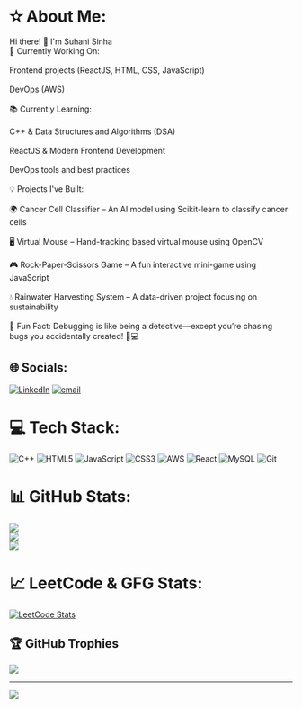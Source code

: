 # ✫ About Me:
Hi there! 👋 I'm Suhani Sinha<br>🚀 Currently Working On:<br><br>Frontend projects (ReactJS, HTML, CSS, JavaScript)<br><br>DevOps (AWS)<br><br>📚 Currently Learning:<br><br>C++ & Data Structures and Algorithms (DSA)<br><br>ReactJS & Modern Frontend Development<br><br>DevOps tools and best practices<br><br>💡 Projects I've Built:<br><br>🌍 Cancer Cell Classifier – An AI model using Scikit-learn to classify cancer cells<br><br>🖥️ Virtual Mouse – Hand-tracking based virtual mouse using OpenCV<br><br>🎮 Rock-Paper-Scissors Game – A fun interactive mini-game using JavaScript<br><br>💧 Rainwater Harvesting System – A data-driven project focusing on sustainability<br><br>🌱 Fun Fact: Debugging is like being a detective—except you’re chasing bugs you accidentally created! 📝💻

## 🌐 Socials:
[![LinkedIn](https://img.shields.io/badge/LinkedIn-%230077B5.svg?logo=linkedin&logoColor=white)](https://www.linkedin.com/in/suhani-sinha-522544251/) [![email](https://img.shields.io/badge/Email-D14836?logo=gmail&logoColor=white)](mailto:suhanisinha405@gmail.com) 

# 💻 Tech Stack:
![C++](https://img.shields.io/badge/c++-%2300599C.svg?style=for-the-badge&logo=c%2B%2B&logoColor=white) ![HTML5](https://img.shields.io/badge/html5-%23E34F26.svg?style=for-the-badge&logo=html5&logoColor=white) ![JavaScript](https://img.shields.io/badge/javascript-%23323330.svg?style=for-the-badge&logo=javascript&logoColor=%23F7DF1E) ![CSS3](https://img.shields.io/badge/css3-%231572B6.svg?style=for-the-badge&logo=css3&logoColor=white) ![AWS](https://img.shields.io/badge/AWS-%23FF9900.svg?style=for-the-badge&logo=amazon-aws&logoColor=white) ![React](https://img.shields.io/badge/react-%2320232a.svg?style=for-the-badge&logo=react&logoColor=%2361DAFB) ![MySQL](https://img.shields.io/badge/mysql-4479A1.svg?style=for-the-badge&logo=mysql&logoColor=white) ![Git](https://img.shields.io/badge/git-%23F05033.svg?style=for-the-badge&logo=git&logoColor=white)

# 📊 GitHub Stats:
![](https://github-readme-stats.vercel.app/api?username=SUHAANII&theme=dark&hide_border=false&include_all_commits=false&count_private=false)<br/>
![](https://nirzak-streak-stats.vercel.app/?user=SUHAANII&theme=dark&hide_border=false)<br/>
![](https://github-readme-stats.vercel.app/api/top-langs/?username=SUHAANII&theme=dark&hide_border=false&include_all_commits=false&count_private=false&layout=compact)

# 📈 LeetCode & GFG Stats:
[![LeetCode Stats](https://leetcard.jacoblin.cool/suhanisinha2022?theme=dark&font=Abel&ext=activity)](https://leetcode.com/u/suhanisinha2022/)




## 🏆 GitHub Trophies
![](https://github-profile-trophy.vercel.app/?username=SUHAANII&theme=onedark&no-frame=false&no-bg=true&margin-w=4)

---
[![](https://visitcount.itsvg.in/api?id=SUHAANII&icon=0&color=0)](https://visitcount.itsvg.in)

<!-- Proudly created with GPRM ( https://gprm.itsvg.in ) -->

